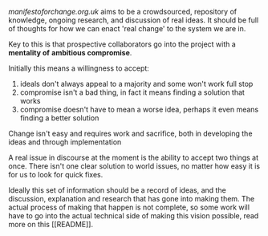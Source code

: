  *manifestoforchange.org.uk* aims to be a crowdsourced, repository of knowledge, ongoing research, and discussion of real ideas. It should be full of thoughts for how we can enact 'real change' to the system we are in. 

Key to this is that prospective collaborators go into the project with a **mentality of** **ambitious compromise**. 

Initially this means a willingness to accept:
1. ideals don't always appeal to a majority and some won't work full stop
2. compromise isn't a bad thing, in fact it means finding a solution that works
3. compromise doesn't have to mean a worse idea, perhaps it even means finding a better solution

Change isn't easy and requires work and sacrifice, both in developing the ideas and through implementation

A real issue in discourse at the moment is the ability to accept two things at once. There isn't one clear solution to world issues, no matter how easy it is for us to look for quick fixes.

Ideally this set of information should be a record of ideas, and the discussion, explanation and research that has gone into making them. The actual process of making that happen is not complete, so some work will have to go into the actual technical side of making this vision possible, read more on this [[README]].



